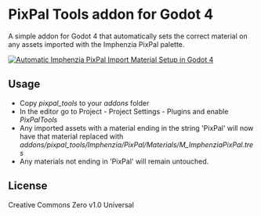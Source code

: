 # PixPal Tools addon for Godot 4

A simple addon for Godot 4 that automatically sets the correct material on any assets imported with the Imphenzia PixPal palette.

[![Automatic Imphenzia PixPal Import Material Setup in Godot 4](https://img.youtube.com/vi/A3XWTFI1Eik/0.jpg)](https://youtu.be/A3XWTFI1Eik)

## Usage

* Copy *pixpal_tools* to your *addons* folder
* In the editor go to Project - Project Settings - Plugins and enable *PixPalTools*
* Any imported assets with a material ending in the string 'PixPal' will now have that material replaced with *addons/pixpal_tools/Imphenzia/PixPal/Materials/M_ImphenziaPixPal.tres*
* Any materials not ending in 'PixPal' will remain untouched.

## License

Creative Commons Zero v1.0 Universal